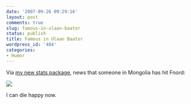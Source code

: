 ```yaml
---
date: '2007-09-26 09:29:16'
layout: post
comments: true
slug: famous-in-ulaan-baator
status: publish
title: Famous in Ulaan Baator
wordpress_id: '484'
categories:
- Humor
---
```


Via [my new stats package](http://www.phfactor.net/wp/2007/09/21/new-site-stats-package/), news that someone in Mongolia has hit Fnord:


![](http://www.phfactor.net/wp-pics/famous-in-mongolia-wpa.jpg)


I can die happy now.
